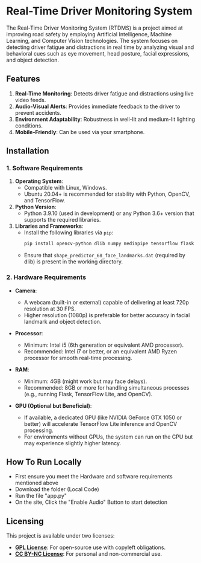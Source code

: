 # Real-Time Driver Monitoring System

The Real-Time Driver Monitoring System (RTDMS) is a project aimed at improving road safety by employing Artificial Intelligence, Machine Learning, and Computer Vision technologies. The system focuses on detecting driver fatigue and distractions in real time by analyzing visual and behavioral cues such as eye movement, head posture, facial expressions, and object detection.

## Features
1. **Real-Time Monitoring**: Detects driver fatigue and distractions using live video feeds.
2. **Audio-Visual Alerts**: Provides immediate feedback to the driver to prevent accidents.
3. **Environment Adaptability**: Robustness in well-lit and medium-lit lighting conditions.
4. **Mobile-Friendly**: Can be used via your smartphone.

## Installation

### 1. Software Requirements
1. **Operating System**:
   - Compatible with Linux, Windows.
   - Ubuntu 20.04+ is recommended for stability with Python, OpenCV, and TensorFlow.
2. **Python Version**:
   - Python 3.9.10 (used in development) or any Python 3.6+ version that supports the required libraries.
3. **Libraries and Frameworks**:
   - Install the following libraries via `pip`:
     ```bash
     pip install opencv-python dlib numpy mediapipe tensorflow flask
     ```
   - Ensure that `shape_predictor_68_face_landmarks.dat` (required by dlib) is present in the working directory.

### 2. Hardware Requirements

- **Camera**:
  - A webcam (built-in or external) capable of delivering at least 720p resolution at 30 FPS.
  - Higher resolution (1080p) is preferable for better accuracy in facial landmark and object detection.

- **Processor**:
  - Minimum: Intel i5 (6th generation or equivalent AMD processor).
  - Recommended: Intel i7 or better, or an equivalent AMD Ryzen processor for smooth real-time processing.

- **RAM**:
  - Minimum: 4GB (might work but may face delays).
  - Recommended: 8GB or more for handling simultaneous processes (e.g., running Flask, TensorFlow Lite, and OpenCV).

- **GPU (Optional but Beneficial)**:
  - If available, a dedicated GPU (like NVIDIA GeForce GTX 1050 or better) will accelerate TensorFlow Lite inference and OpenCV processing.
  - For environments without GPUs, the system can run on the CPU but may experience slightly higher latency.


## How To Run Locally
- First ensure you meet the Hardware and software requirements mentioned above
- Download the folder (Local Code)
- Run the file "app.py"
- On the site, Click the "Enable Audio" Button to start detection




## Licensing

This project is available under two licenses:
- **[GPL License](LICENSE)**: For open-source use with copyleft obligations.
- **[CC BY-NC License](LICENSE-CC-BY-NC.md)**: For personal and non-commercial use.
